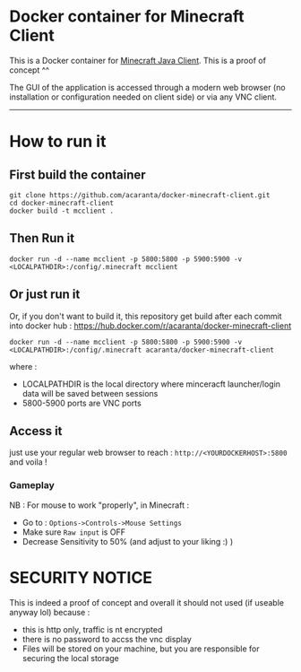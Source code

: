 # Docker container for Minecraft Client

This is a Docker container for [Minecraft Java Client](https://www.minecraft.net).
This is a proof of concept ^^

The GUI of the application is accessed through a modern web browser (no installation or configuration needed on client side) or via any VNC client.

---

# How to run it
## First build the container
```
git clone https://github.com/acaranta/docker-minecraft-client.git
cd docker-minecraft-client
docker build -t mcclient .
```

## Then Run it
```
docker run -d --name mcclient -p 5800:5800 -p 5900:5900 -v <LOCALPATHDIR>:/config/.minecraft mcclient
```
## Or just run it
Or, if you don't want to build it, this repository get build after each commit into docker hub : https://hub.docker.com/r/acaranta/docker-minecraft-client
```
docker run -d --name mcclient -p 5800:5800 -p 5900:5900 -v <LOCALPATHDIR>:/config/.minecraft acaranta/docker-minecraft-client
```
where :
* LOCALPATHDIR is the local directory where minceracft launcher/login data will be saved between sessions
* 5800-5900 ports are VNC ports

## Access it
just use your regular web browser to reach : 
`http://<YOURDOCKERHOST>:5800`
and voila !

### Gameplay
NB : For mouse to work "properly", in Minecraft :
* Go to : `Options->Controls->Mouse Settings`
* Make sure `Raw input` is OFF
* Decrease Sensitivity to 50% (and adjust to your liking :) )

# SECURITY NOTICE
This is indeed a proof of concept and overall it should not used (if useable anyway lol) because :
* this is http only, traffic is nt encrypted
* there is no password to accss the vnc display
* Files will be stored on your machine, but you are responsible for securing the local storage
